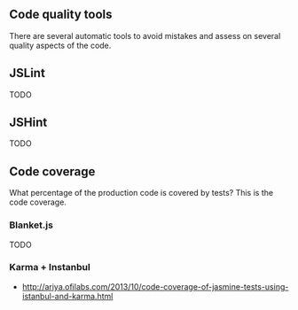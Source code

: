 ## Code quality tools
There are several automatic tools to avoid mistakes and assess on several 
quality aspects of the code.

## JSLint
TODO

## JSHint
TODO

## Code coverage
What percentage of the production code is covered by tests? This is the code 
coverage.

### Blanket.js
TODO

### Karma + Instanbul

* http://ariya.ofilabs.com/2013/10/code-coverage-of-jasmine-tests-using-istanbul-and-karma.html



